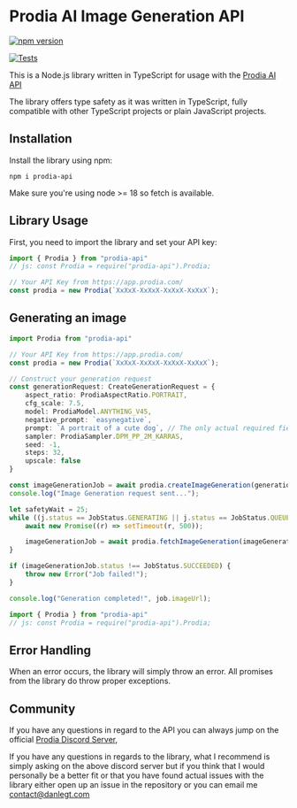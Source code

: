 # Prodia AI Image Generation API
[![npm version](https://badge.fury.io/js/prodia-api.svg)](https://badge.fury.io/js/prodia-api)

[![Tests](https://github.com/JustKato/prodia-ts-api/actions/workflows/main.yml/badge.svg)](https://github.com/JustKato/prodia-ts-api/actions/workflows/main.yml)

This is a Node.js library written in TypeScript for usage with the [Prodia AI API](https://docs.prodia.com/reference/getting-started)

The library offers type safety as it was written in TypeScript, fully compatible with other TypeScript projects or plain JavaScript projects.

## Installation

Install the library using npm:

```
npm i prodia-api
```

Make sure you're using node >= 18 so fetch is available.

## Library Usage

First, you need to import the library and set your API key:

```ts
import { Prodia } from "prodia-api"
// js: const Prodia = require("prodia-api").Prodia;

// Your API Key from https://app.prodia.com/
const prodia = new Prodia(`XxXxX-XxXxX-XxXxX-XxXxX`);
```

## Generating an image
```ts
import Prodia from "prodia-api"

// Your API Key from https://app.prodia.com/
const prodia = new Prodia(`XxXxX-XxXxX-XxXxX-XxXxX`);

// Construct your generation request
const generationRequest: CreateGenerationRequest = {
    aspect_ratio: ProdiaAspectRatio.PORTRAIT,
    cfg_scale: 7.5,
    model: ProdiaModel.ANYTHING_V45,
    negative_prompt: `easynegative`,
    prompt: `A portrait of a cute dog`, // The only actual required field, feel free to only send this.
    sampler: ProdiaSampler.DPM_PP_2M_KARRAS,
    seed: -1,
    steps: 32,
    upscale: false
}

const imageGenerationJob = await prodia.createImageGeneration(generationRequest);
console.log("Image Generation request sent...");

let safetyWait = 25;
while ((j.status == JobStatus.GENERATING || j.status == JobStatus.QUEUED) && --safetyWait > 0 ) {
    await new Promise((r) => setTimeout(r, 500));

    imageGenerationJob = await prodia.fetchImageGeneration(imageGenerationJob.job);
}

if (imageGenerationJob.status !== JobStatus.SUCCEEDED) {
    throw new Error("Job failed!");
}

console.log("Generation completed!", job.imageUrl);

```


```ts
import { Prodia } from "prodia-api"
// js: const Prodia = require("prodia-api").Prodia;

```

## Error Handling
When an error occurs, the library will simply throw an error. All promises from the library do throw proper exceptions.

## Community

If you have any questions in regard to the API you can always jump on the official [Prodia Discord Server](https://discord.gg/CaYpfEGrWC), 

If you have any questions in regards to the library, what I recommend is simply asking on the above discord server but if you think that I would personally be a better fit or that you have found actual issues with the library either open up an issue in the repository or you can email me [contact@danlegt.com](mailto:contact@danlegt.com)